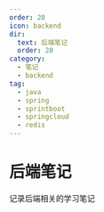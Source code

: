 ```yaml
---
order: 20
icon: backend
dir:
  text: 后端笔记
  order: 20
category:
  - 笔记
  - backend
tag:
  - java
  - spring
  - sprintboot
  - springcloud
  - redis
---
```


# 后端笔记

记录后端相关的学习笔记

<Catalog />
